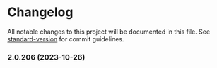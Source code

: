 # Changelog

All notable changes to this project will be documented in this file. See [standard-version](https://github.com/conventional-changelog/standard-version) for commit guidelines.

### 2.0.206 (2023-10-26)
